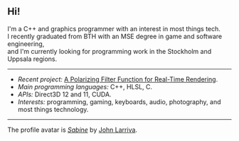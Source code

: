 ## Hi!

I'm a C++ and graphics programmer with an interest in most things tech.  
I recently graduated from BTH with an MSE degree in game and software engineering,  
and I'm currently looking for programming work in the Stockholm and Uppsala regions.

****

* _Recent project:_ [A Polarizing Filter Function for Real-Time Rendering](https://github.com/viktor4006094/PolarizingFilter).
* _Main programming languages:_ C++, HLSL, C.
* _APIs:_ Direct3D 12 and 11, CUDA.
* _Interests:_ programming, gaming, keyboards, audio, photography, and most things technology.


****
The profile avatar is [_Sabine_](https://www.inprnt.com/gallery/jlarriva/sabine/) by [John Larriva](https://larriva.blogspot.com/).
